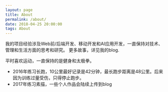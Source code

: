 ```yaml
---
layout: page
title: About
permalink: /about/
date: 2018-04-25 20:00:00
tags: About
---
```


我的项目经验涉及Web前/后端开发、移动开发和AI应用开发，一直保持对技术、管理和生活方面的思考和研究。
更多故事，详见我的blog.

平时喜欢运动，一直保持的是健身和太极拳。
* 2016年练习长跑，10公里最好记录是42分钟，最长跑步距离是48公里。后来因为训练过量受伤，只得停止跑步。
* 2017年练习素描，一些个人作品会陆续上传到blog

